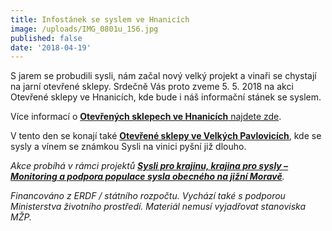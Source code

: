 ```yaml
---
title: Infostánek se syslem ve Hnanicích
image: /uploads/IMG_0801u_156.jpg
published: false
date: '2018-04-19'
---
```

S jarem se probudili sysli, nám začal nový velký projekt a vinaři se chystají na jarní otevřené sklepy. Srdečně Vás proto zveme 5. 5. 2018 na akci Otevřené sklepy ve Hnanicích, kde bude i náš informační stánek se syslem.

Více informací o [**Otevřených sklepech ve Hnanicích** najdete zde](https://www.wineofczechrepublic.cz/akce-a-novinky/kalendar-akci/10563-otevrene-sklepy-hnanice.html).

V tento den se konají také [**Otevřené sklepy ve Velkých Pavlovicích**](http://www.vinozvelkychpavlovic.cz/majove-otevrene-sklepy-2018), kde se sysly a vínem se známkou Sysli na vinici pyšní již dlouho.



_Akce probíhá v rámci projektů _[_**Sysli pro krajinu, krajina pro sysly – Monitoring a podpora populace sysla obecného na jižní Moravě**_](http://www.syslinavinici.cz/o-nas/projekty/sysli-pro-krajinu-krajina-pro-sysly)_._

_Financováno z ERDF / státního rozpočtu. Vychází také s podporou Ministerstva životního prostředí. Materiál nemusí vyjadřovat stanoviska MŽP._
